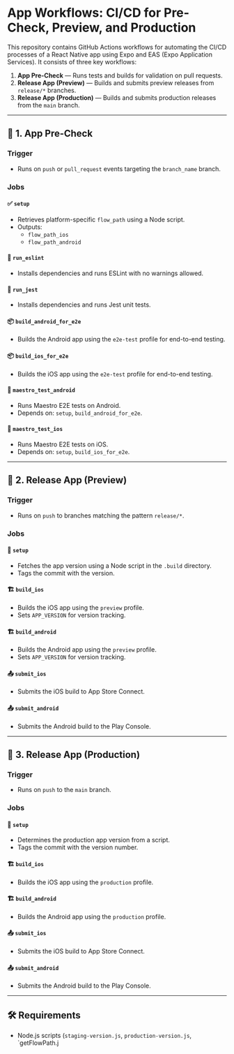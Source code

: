 # App Workflows: CI/CD for Pre-Check, Preview, and Production

This repository contains GitHub Actions workflows for automating the CI/CD processes of a React Native app using Expo and EAS (Expo Application Services). It consists of three key workflows:

1. **App Pre-Check** — Runs tests and builds for validation on pull requests.
2. **Release App (Preview)** — Builds and submits preview releases from `release/*` branches.
3. **Release App (Production)** — Builds and submits production releases from the `main` branch.

---

## 🚦 1. App Pre-Check

### Trigger
- Runs on `push` or `pull_request` events targeting the `branch_name` branch.

### Jobs

#### ✅ `setup`
- Retrieves platform-specific `flow_path` using a Node script.
- Outputs:
    - `flow_path_ios`
    - `flow_path_android`

#### 🧹 `run_eslint`
- Installs dependencies and runs ESLint with no warnings allowed.

#### 🧪 `run_jest`
- Installs dependencies and runs Jest unit tests.

#### 📦 `build_android_for_e2e`
- Builds the Android app using the `e2e-test` profile for end-to-end testing.

#### 📦 `build_ios_for_e2e`
- Builds the iOS app using the `e2e-test` profile for end-to-end testing.

#### 🧪 `maestro_test_android`
- Runs Maestro E2E tests on Android.
- Depends on: `setup`, `build_android_for_e2e`.

#### 🧪 `maestro_test_ios`
- Runs Maestro E2E tests on iOS.
- Depends on: `setup`, `build_ios_for_e2e`.

---

## 🚀 2. Release App (Preview)

### Trigger
- Runs on `push` to branches matching the pattern `release/*`.

### Jobs

#### 🔧 `setup`
- Fetches the app version using a Node script in the `.build` directory.
- Tags the commit with the version.

#### 🏗 `build_ios`
- Builds the iOS app using the `preview` profile.
- Sets `APP_VERSION` for version tracking.

#### 🏗 `build_android`
- Builds the Android app using the `preview` profile.
- Sets `APP_VERSION` for version tracking.

#### 📤 `submit_ios`
- Submits the iOS build to App Store Connect.

#### 📤 `submit_android`
- Submits the Android build to the Play Console.

---

## 🚀 3. Release App (Production)

### Trigger
- Runs on `push` to the `main` branch.

### Jobs

#### 🔧 `setup`
- Determines the production app version from a script.
- Tags the commit with the version number.

#### 🏗 `build_ios`
- Builds the iOS app using the `production` profile.

#### 🏗 `build_android`
- Builds the Android app using the `production` profile.

#### 📤 `submit_ios`
- Submits the iOS build to App Store Connect.

#### 📤 `submit_android`
- Submits the Android build to the Play Console.

---

## 🛠 Requirements

- Node.js scripts (`staging-version.js`, `production-version.js`, `getFlowPath.j
